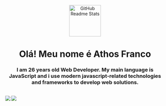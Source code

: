 <p align="center">
 <img width="100px" src="https://res.cloudinary.com/anuraghazra/image/upload/v1594908242/logo_ccswme.svg" align="center" alt="GitHub Readme Stats" />
 <h1 align="center">Olá! Meu nome é Athos Franco</h1>
 <h3 align="center">I am 26 years old Web Developer. My main language is JavaScript and i use modern javascript-related technologies and frameworks to develop web solutions.</h3>
</p>

<br/>



<a href="https://github.com/anuraghazra/github-readme-stats">
  <img align="center" src="https://github-readme-stats.vercel.app/api?username=athosfranco&show_icons=true&theme=bear&include_all_commits=true&locale=pt-br" />
</a>


<a href="https://github.com/anuraghazra/convoychat">
  <img align="left" src="https://github-readme-stats.vercel.app/api/top-langs/?username=athosfranco&theme=bear&layout=default&langs_count=10&card_width=300" />
</a>




